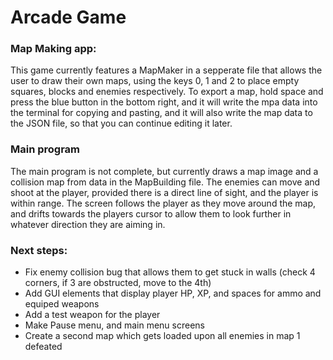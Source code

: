 # Arcade Game
<HTML>
  <body>
  <h3>Map Making app:</h3>

<p>This game currently features a MapMaker in a sepperate file that allows the user to draw their own maps, using the keys 0, 1 and 2 to place empty squares, blocks and enemies respectively. To export a map, hold space and press the blue button in the bottom right, and it will write the mpa data into the terminal for copying and pasting, and it will also write the map data to the JSON file, so that you can continue editing it later.</p>

<h3>Main program</h3>

<p>The main program is not complete, but currently draws a map image and a collision map from data in the MapBuilding file. The enemies can move and shoot at the player, provided there is a direct line of sight, and the player is within range. The screen follows  the player as they move around the map, and drifts towards the players cursor to allow them to look further in whatever direction they are aiming in.</p>
<h3>Next steps:</h3>
<ul>
  <li>Fix enemy collision bug that allows them to get stuck in walls (check 4 corners, if 3 are obstructed, move to the 4th)</li>
  <li>Add GUI elements that display player HP, XP, and spaces for ammo and equiped weapons</li>
  <li>Add a test weapon for the player</li>
  <li>Make Pause menu, and main menu screens</li>
  <li>Create a second map which gets loaded upon all enemies in map 1 defeated</li>
</ul>
  </body>
</HTML>
